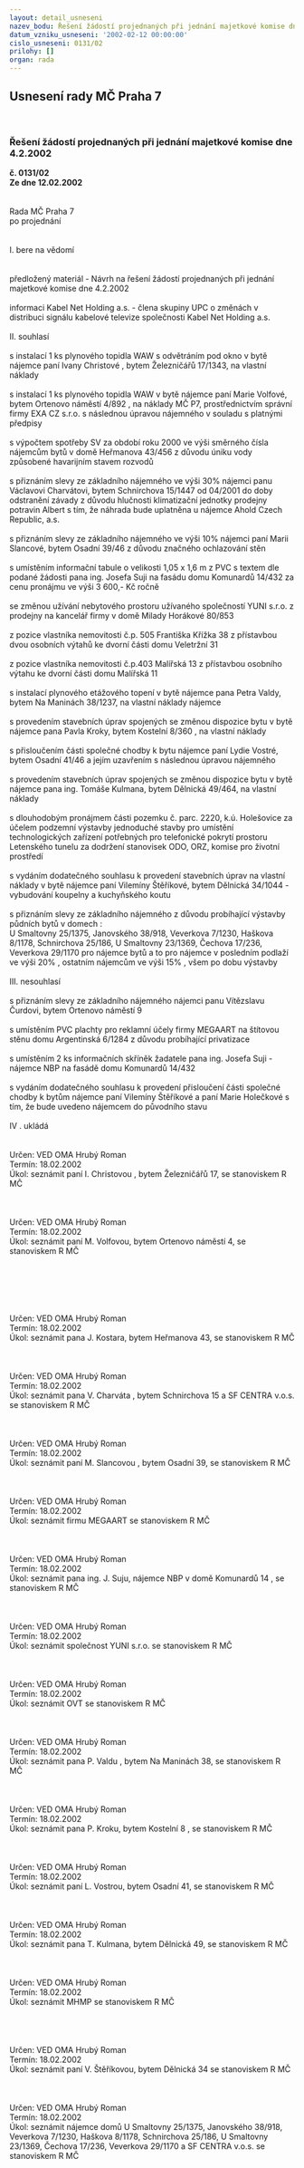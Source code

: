 ```yaml
---
layout: detail_usneseni
nazev_bodu: Řešení žádostí projednaných při jednání majetkové komise dne 4.2.2002
datum_vzniku_usneseni: '2002-02-12 00:00:00'
cislo_usneseni: 0131/02
prilohy: []
organ: rada
---
```

<div id="ucUsn_pList" class="usn">
	<span><h2>Usnesení rady MČ Praha 7 </h2>
<br></span><div class="standBody">
<span><h3>Řešení žádostí projednaných při jednání majetkové komise dne 4.2.2002</h3></span><div class="center">
		<strong>č. 0131/02</strong><br>
	</div>
<div class="center">
		<strong>Ze dne 12.02.2002</strong><br><br>
	</div>
<br>Rada MČ Praha 7<br>po projednání<br><br><br>I.	bere na vědomí<br><br> <br>předložený materiál - Návrh na řešení žádostí projednaných při jednání majetkové komise dne 4.2.2002<br><br>informaci Kabel Net Holding a.s. - člena skupiny UPC o změnách v distribuci signálu kabelové televize společnosti Kabel Net Holding a.s.<br><br>II.	souhlasí <br><br>s instalací 1 ks plynového topidla WAW s odvětráním pod okno v bytě nájemce paní Ivany Christové , bytem Železničářů 17/1343, na vlastní náklady<br><br>s instalací 1 ks plynového topidla WAW v bytě nájemce paní Marie Volfové, bytem Ortenovo náměstí 4/892 , na náklady MČ P7, prostřednictvím správní firmy EXA CZ s.r.o. s následnou úpravou nájemného v souladu s platnými předpisy<br><br>s výpočtem spotřeby SV za období roku 2000 ve výši směrného čísla nájemcům bytů v domě Heřmanova 43/456 z důvodu úniku vody způsobené havarijním stavem rozvodů<br><br>s přiznáním slevy ze základního nájemného ve výši 30%  nájemci panu Václavovi Charvátovi, bytem Schnirchova 15/1447  od 04/2001 do doby odstranění závady  z důvodu hlučnosti klimatizační jednotky prodejny potravin Albert s tím, že náhrada bude uplatněna u nájemce Ahold Czech Republic, a.s. <br><br>s přiznáním slevy ze základního nájemného ve výši 10% nájemci paní Marii Slancové, bytem Osadní 39/46 z důvodu značného ochlazování stěn<br><br>s umístěním informační tabule o velikosti 1,05 x 1,6 m z PVC s textem dle podané žádosti pana ing. Josefa Suji na fasádu domu Komunardů 14/432 za cenu pronájmu ve výši 3 600,- Kč ročně<br><br>se změnou užívání nebytového prostoru užívaného společností YUNI s.r.o. z prodejny na kancelář firmy v domě Milady Horákové 80/853<br><br>z pozice vlastníka nemovitosti č.p. 505 Františka Křížka 38 z přístavbou dvou osobních výtahů ke dvorní části domu Veletržní 31 <br><br>z pozice vlastníka  nemovitosti č.p.403 Malířská 13  z přístavbou osobního výtahu ke dvorní části domu Malířská 11<br><br>s instalací plynového etážového topení v bytě nájemce pana Petra Valdy, bytem Na Maninách 38/1237, na vlastní náklady nájemce<br><br>s provedením stavebních úprav spojených se změnou dispozice bytu v bytě nájemce pana Pavla Kroky, bytem Kostelní 8/360 , na vlastní náklady<br><br>s přisloučením části společné chodby k bytu nájemce paní Lydie Vostré, bytem Osadní 41/46 a jejím uzavřením s následnou úpravou nájemného<br><br>s provedením stavebních úprav spojených se změnou dispozice bytu v bytě nájemce pana ing. Tomáše Kulmana, bytem Dělnická 49/464, na vlastní náklady<br><br>s dlouhodobým pronájmem části pozemku č. parc. 2220, k.ú. Holešovice za účelem podzemní výstavby jednoduché stavby pro umístění technologických zařízení potřebných pro telefonické pokrytí prostoru Letenského tunelu  za dodržení stanovisek ODO, ORZ, komise pro životní prostředí<br><br>s vydáním dodatečného souhlasu k provedení stavebních úprav na vlastní náklady  v bytě nájemce paní Vilemíny Štěříkové, bytem Dělnická 34/1044 - vybudování koupelny a kuchyňského koutu<br><br>s přiznáním slevy ze základního nájemného z důvodu probíhající výstavby půdních bytů v domech :<br>U Smaltovny 25/1375, Janovského 38/918, Veverkova 7/1230, Haškova 8/1178, Schnirchova 25/186, U Smaltovny 23/1369, Čechova 17/236, Veverkova 29/1170 pro nájemce bytů a to pro nájemce v posledním podlaží ve výši 20% , ostatním nájemcům ve výši 15% , všem po dobu výstavby<br><br>III.	nesouhlasí<br><br>s přiznáním slevy ze základního nájemného nájemci panu Vítězslavu Čurdovi, bytem Ortenovo náměstí 9<br><br>s umístěním PVC plachty pro reklamní účely firmy MEGAART na štítovou stěnu domu Argentinská 6/1284 z důvodu probíhající privatizace<br><br>s umístěním 2 ks informačních skříněk žadatele pana ing. Josefa Suji - nájemce NBP na fasádě domu Komunardů 14/432<br><br>s vydáním dodatečného souhlasu k provedení přisloučení části společné chodby k bytům nájemce paní Vilemíny Štěříkové a paní Marie Holečkové s tím, že bude uvedeno nájemcem do původního stavu <br><br>IV . ukládá <br><br> <br>Určen:	VED OMA Hrubý Roman<br>Termín: 18.02.2002<br>Úkol:	seznámit paní I. Christovou , bytem Železničářů 17, se stanoviskem R MČ <br> <br><br> <br>Určen:	VED OMA Hrubý Roman<br>Termín: 18.02.2002<br>Úkol:	seznámit paní M. Volfovou, bytem Ortenovo náměstí 4, se stanoviskem R MČ<br> <br><br><br><br><br> <br>Určen:	VED OMA Hrubý Roman<br>Termín: 18.02.2002<br>Úkol:	seznámit pana J. Kostara, bytem Heřmanova 43, se stanoviskem R MČ <br> <br><br> <br>Určen:	VED OMA Hrubý Roman<br>Termín: 18.02.2002<br>Úkol:	seznámit pana V. Charváta , bytem Schnirchova 15 a SF CENTRA v.o.s. se stanoviskem R MČ<br> <br><br> <br>Určen:	VED OMA Hrubý Roman<br>Termín: 18.02.2002<br>Úkol:	seznámit paní M. Slancovou , bytem Osadní 39, se stanoviskem R MČ<br> <br><br> <br>Určen:	VED OMA Hrubý Roman<br>Termín: 18.02.2002<br>Úkol:	seznámit firmu MEGAART se stanoviskem R MČ<br> <br><br> <br>Určen:	VED OMA Hrubý Roman<br>Termín: 18.02.2002<br>Úkol:	seznámit pana ing. J. Suju, nájemce NBP v domě Komunardů 14 , se stanoviskem R MČ <br> <br><br> <br>Určen:	VED OMA Hrubý Roman<br>Termín: 18.02.2002<br>Úkol:	seznámit společnost YUNI s.r.o. se stanoviskem R MČ <br> <br><br> <br>Určen:	VED OMA Hrubý Roman<br>Termín: 18.02.2002<br>Úkol:	seznámit OVT se stanoviskem R MČ<br> <br><br> <br>Určen:	VED OMA Hrubý Roman<br>Termín: 18.02.2002<br>Úkol:	seznámit pana P. Valdu , bytem Na Maninách 38, se stanoviskem R MČ<br> <br><br> <br>Určen:	VED OMA Hrubý Roman<br>Termín: 18.02.2002<br>Úkol:	seznámit pana P. Kroku, bytem Kostelní 8 , se stanoviskem R MČ <br> <br><br> <br>Určen:	VED OMA Hrubý Roman<br>Termín: 18.02.2002<br>Úkol:	seznámit paní L. Vostrou, bytem Osadní 41, se stanoviskem R MČ<br> <br><br> <br>Určen:	VED OMA Hrubý Roman<br>Termín: 18.02.2002<br>Úkol:	seznámit pana T. Kulmana, bytem Dělnická 49, se stanoviskem R MČ<br> <br><br> <br>Určen:	VED OMA Hrubý Roman<br>Termín: 18.02.2002<br>Úkol:	seznámit MHMP se stanoviskem R MČ <br> <br><br><br> <br>Určen:	VED OMA Hrubý Roman<br>Termín: 18.02.2002<br>Úkol:	seznámit paní V. Štěříkovou, bytem Dělnická 34 se stanoviskem R MČ<br> <br><br> <br>Určen:	VED OMA Hrubý Roman<br>Termín: 18.02.2002<br>Úkol:	seznámit nájemce domů U Smaltovny 25/1375, Janovského 38/918, Veverkova 7/1230, Haškova 8/1178, Schnirchova 25/186, U Smaltovny 23/1369, Čechova 17/236, Veverkova 29/1170 a SF CENTRA v.o.s. se stanoviskem R MČ <br> <br><br><br><br><br><br> <br>	<br>PhDr. Ivana Kučerová zástupkyně starostyMěstské části Praha 7	Ing. Tomáš Dub starostaMěstské části Praha 7<br>	<br><br>
</div>
</div>